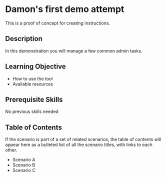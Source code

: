 # Damon's first demo attempt

This is a proof of concept for creating instructions.

## Description

In this demonstration you will manage a few common admin tasks.


## Learning Objective

- How to use the tool
- Available resources

## Prerequisite Skills

No previous skills needed

## Table of Contents

If the scenario is part of a set of related scenarios, the table of contents will appear here as a bulleted list of all the scenario titles, with links to each other.

- Scenario A
- Scenario B
- Scenario C


